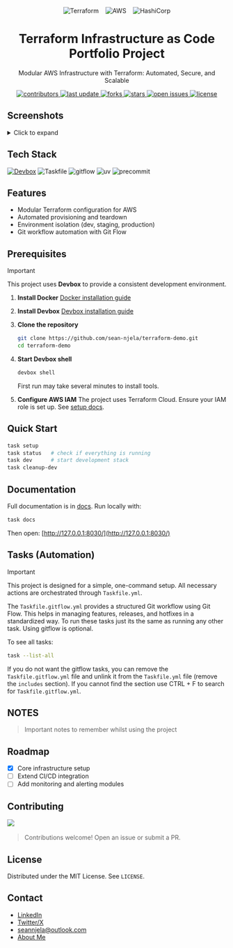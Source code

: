 <div align="center">

  <p>
    <img src="https://logo.svgcdn.com/l/terraform.svg" alt="Terraform" height="35" />
    &nbsp;&nbsp;
    <img src="https://logo.svgcdn.com/l/aws.svg" alt="AWS" height="35" />
    &nbsp;&nbsp;
    <img src="https://logo.svgcdn.com/l/hashicorp.svg" alt="HashiCorp" height="35" />
  </p>

  <h1>Terraform Infrastructure as Code Portfolio Project</h1>

  <p>
    Modular AWS Infrastructure with Terraform: Automated, Secure, and Scalable
  </p>

  <p>
    <a href="https://github.com/sean-njela/terraform-demo/graphs/contributors">
      <img src="https://img.shields.io/github/contributors/sean-njela/terraform-demo" alt="contributors" />
    </a>
    <a href="https://github.com/sean-njela/terraform-demo/commits/master">
      <img src="https://img.shields.io/github/last-commit/sean-njela/terraform-demo" alt="last update" />
    </a>
    <a href="https://github.com/sean-njela/terraform-demo/network/members">
      <img src="https://img.shields.io/github/forks/sean-njela/terraform-demo" alt="forks" />
    </a>
    <a href="https://github.com/sean-njela/terraform-demo/stargazers">
      <img src="https://img.shields.io/github/stars/sean-njela/terraform-demo" alt="stars" />
    </a>
    <a href="https://github.com/sean-njela/terraform-demo/issues/">
      <img src="https://img.shields.io/github/issues/sean-njela/terraform-demo" alt="open issues" />
    </a>
    <a href="https://github.com/sean-njela/terraform-demo/blob/master/LICENSE">
      <img src="https://img.shields.io/github/license/sean-njela/terraform-demo.svg" alt="license" />
    </a>
  </p>
</div>

## Screenshots

<details>
  <summary>Click to expand</summary>
  <!-- Example (uncomment if needed) -->
  <div align="center"> 
    <img src="assets/screenshot1.png" alt="screenshot1" width="800" />
    <img src="assets/screenshot2.png" alt="screenshot2" width="800" />
    <img src="assets/screenshot3.png" alt="screenshot3" width="800" />
  </div>
</details>

## Tech Stack

[![Devbox](https://www.jetify.com/img/devbox/shield_moon.svg)](https://www.jetify.com/devbox/docs/contributor-quickstart/)
![Taskfile](https://img.shields.io/badge/Taskfile-3.44.0-green)
![gitflow](https://img.shields.io/badge/gitflow-1.12-green)
![uv](https://img.shields.io/badge/uv-0.8-green)
![precommit](https://img.shields.io/badge/precommit-4.3.0-green)

## Features
* Modular Terraform configuration for AWS
* Automated provisioning and teardown
* Environment isolation (dev, staging, production)
* Git workflow automation with Git Flow

## Prerequisites

> [!IMPORTANT]
> This project uses **Devbox** to provide a consistent development environment.

1. **Install Docker**
   [Docker installation guide](https://docs.docker.com/get-docker/)

2. **Install Devbox**
   [Devbox installation guide](https://www.jetify.com/devbox/docs/installing_devbox/)

3. **Clone the repository**
   ```bash
   git clone https://github.com/sean-njela/terraform-demo.git
   cd terraform-demo
   ```

4. **Start Devbox shell**

   ```bash
   devbox shell
   ```

   First run may take several minutes to install tools.

5. **Configure AWS IAM**
   The project uses Terraform Cloud. Ensure your IAM role is set up.
   See [setup docs](https://sean-njela.github.io/terraform-demo/0.1.1/2-project/setup/#setting-things-up).

## Quick Start

```bash
task setup
task status   # check if everything is running
task dev      # start development stack
task cleanup-dev
```

## Documentation

Full documentation is in [docs](docs/index.md). Run locally with:

```bash
task docs
```

Then open: [http://127.0.0.1:8030/](http://127.0.0.1:8030/)

## Tasks (Automation)

> [!IMPORTANT]
> This project is designed for a simple, one-command setup. All necessary actions are orchestrated through `Taskfile.yml`.

The `Taskfile.gitflow.yml` provides a structured Git workflow using Git Flow. This helps in managing features, releases, and hotfixes in a standardized way. To run these tasks just its the same as running any other task. Using gitflow is optional.

To see all tasks:

```bash
task --list-all
```

If you do not want the gitflow tasks, you can remove the `Taskfile.gitflow.yml` file and unlink it from the `Taskfile.yml` file (remove the `includes` section). If you cannot find the section use CTRL + F to search for `Taskfile.gitflow.yml`.

## NOTES

> Important notes to remember whilst using the project

## Roadmap

* [x] Core infrastructure setup
* [ ] Extend CI/CD integration
* [ ] Add monitoring and alerting modules

## Contributing

<a href="https://github.com/sean-njela/terraform-demo/graphs/contributors">
  <img src="https://contrib.rocks/image?repo=sean-njela/terraform-demo" />
</a>

> Contributions welcome! Open an issue or submit a PR.

## License

Distributed under the MIT License. See `LICENSE`.

## Contact

* [LinkedIn](https://linkedin.com/in/sean-njela)
* [Twitter/X](https://x.com/devopssean)
* [seannjela@outlook.com](mailto:seannjela@outlook.com)
* [About Me](docs/4-about/0-about.md)